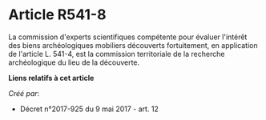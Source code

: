 # Article R541-8

La commission d'experts scientifiques compétente pour évaluer l'intérêt des biens archéologiques mobiliers découverts
fortuitement, en application de l'article L. 541-4, est la commission territoriale de la recherche archéologique du lieu de
la découverte.

**Liens relatifs à cet article**

_Créé par_:

  - Décret n°2017-925 du 9 mai 2017 - art. 12
